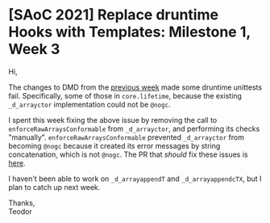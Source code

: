 # [SAoC 2021] Replace druntime Hooks with Templates: Milestone 1, Week 3

Hi,

The changes to DMD from the [previous week](https://github.com/dlang/dmd/pull/13116) made some druntime unittests fail.
Specifically, some of those in `core.lifetime`, because the existing `_d_arrayctor` implementation
could not be `@nogc`.

I spent this week fixing the above issue by removing the call to `enforceRawArraysConformable` from `_d_arrayctor`, and performing its checks "manually".
`enforceRawArraysConformable` prevented `_d_arrayctor` from becoming `@nogc` because it created its error messages by string concatenation, which is not `@nogc`.
The PR that _should_ fix these issues is [here](https://github.com/dlang/druntime/pull/3582).

I haven't been able to work on `_d_arrayappendT` and `_d_arrayappendcTX`, but I plan to catch up next week.

Thanks,\
Teodor
